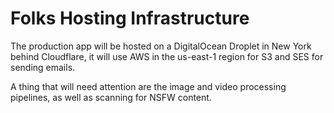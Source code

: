 # Folks Hosting Infrastructure

The production app will be hosted on a DigitalOcean Droplet in New York behind Cloudflare, it will use AWS in the us-east-1 region for S3 and SES for sending emails.

A thing that will need attention are the image and video processing pipelines, as well as scanning for NSFW content.
